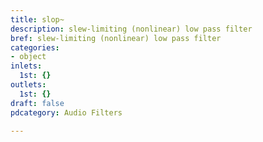 ```yaml
---
title: slop~
description: slew-limiting (nonlinear) low pass filter
bref: slew-limiting (nonlinear) low pass filter
categories:
- object
inlets:
  1st: {}
outlets:
  1st: {}
draft: false
pdcategory: Audio Filters

---
```


